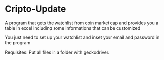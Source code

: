 # Cripto-Update
A program that gets the watchlist from coin market cap and provides you a table in excel including some informations that can be customized

You just need to set up your watchlist and inset your email and password in the program

Requisites: Put all files in a folder with geckodriver.
